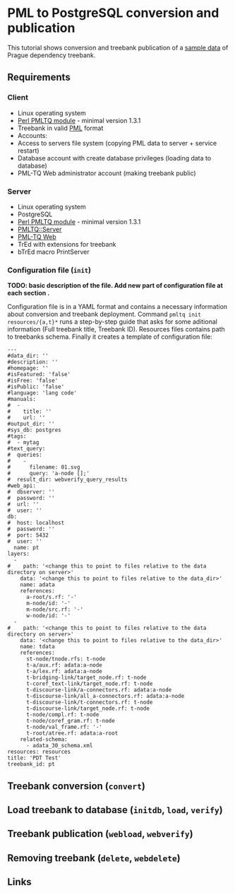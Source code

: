 # PML to PostgreSQL conversion and publication

This tutorial shows conversion and treebank publication of a [sample data](https://metacpan.org/source/MATY/PMLTQ-1.3.1/xt/author/treebanks/pdt_test) of Prague dependency treebank.

## Requirements
### Client
- Linux operating system
- [Perl PMLTQ module](https://metacpan.org/release/PMLTQ) - minimal version 1.3.1
- Treebank in valid [PML](http://ufal.mff.cuni.cz/jazz/PML/) format
- Accounts:
 - Access to servers file system (copying PML data to server + service restart)
 - Database account with create database privileges (loading data to database)
 - PML-TQ Web administrator account (making treebank public)

### Server
- Linux operating system
- PostgreSQL
- [Perl PMLTQ module](https://metacpan.org/release/PMLTQ) - minimal version 1.3.1
- [PMLTQ::Server](https://github.com/ufal/perl-pmltq-server)
- [PML-TQ Web](https://github.com/ufal/perl-pmltq-web)
- TrEd with extensions for treebank
- bTrEd macro PrintServer

### Configuration file (`init`)
**TODO: basic description of the file. Add new part of configuration file at each section .**

Configuration file is in a YAML format and contains a necessary information about conversion and treebank deployment. Command `pmltq init resources/{a,t}*` runs a step-by-step guide that asks for some aditional information (Full treebank title, Treebank ID). Resources files contains path to treebanks schema. Finally it creates a template of configuration file:
```
---
#data_dir: ''
#description: ''
#homepage: ''
#isFeatured: 'false'
#isFree: 'false'
#isPublic: 'false'
#language: 'lang code'
#manuals:
#  -
#    title: ''
#    url: ''
#output_dir: ''
#sys_db: postgres
#tags:
#  - mytag
#text_query:
#  queries:
#    -
#      filename: 01.svg
#      query: 'a-node [];'
#  result_dir: webverify_query_results
#web_api:
#  dbserver: ''
#  password: ''
#  url: ''
#  user: ''
db:
#  host: localhost
#  password: ''
#  port: 5432
#  user: ''
  name: pt
layers:
  -
#    path: '<change this to point to files relative to the data directory on server>'
    data: '<change this to point to files relative to the data_dir>'
    name: adata
    references:
      a-root/s.rf: '-'
      m-node/id: '-'
      m-node/src.rf: '-'
      w-node/id: '-'
  -
#    path: '<change this to point to files relative to the data directory on server>'
    data: '<change this to point to files relative to the data_dir>'
    name: tdata
    references:
      st-node/tnode.rfs: t-node
      t-a/aux.rf: adata:a-node
      t-a/lex.rf: adata:a-node
      t-bridging-link/target_node.rf: t-node
      t-coref_text-link/target_node.rf: t-node
      t-discourse-link/a-connectors.rf: adata:a-node
      t-discourse-link/all_a-connectors.rf: adata:a-node
      t-discourse-link/t-connectors.rf: t-node
      t-discourse-link/target_node.rf: t-node
      t-node/compl.rf: t-node
      t-node/coref_gram.rf: t-node
      t-node/val_frame.rf: '-'
      t-root/atree.rf: adata:a-root
    related-schema:
      - adata_30_schema.xml
resources: resources
title: 'PDT Test'
treebank_id: pt

```


## Treebank conversion (`convert`)
## Load treebank to database (`initdb`, `load`, `verify`)
## Treebank publication (`webload`, `webverify`)
## Removing treebank (`delete`, `webdelete`)
## Links
